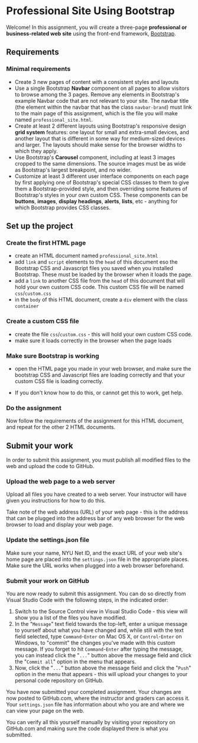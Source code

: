# Professional Site Using Bootstrap

Welcome! In this assignment, you will create a three-page **professional or business-related web site** using the front-end framework, [Bootstrap](https://getbootstrap.com).

## Requirements

### Minimal requirements

- Create 3 new pages of content with a consistent styles and layouts
- Use a single Bootstrap **Navbar** component on all pages to allow visitors to browse among the 3 pages. Remove any elements in Bootstrap's example Navbar code that are not relevant to your site. The navbar title (the element within the navbar that has the class `navbar-brand`) must link to the main page of this assignment, which is the file you will make named `professional_site.html`.
- Create at least 2 different layouts using Bootstrap's responsive design **grid system** features: one layout for small and extra-small devices, and another layout that is different in some way for medium-sized devices and larger. The layouts should make sense for the browser widths to which they apply.
- Use Bootstrap's **Carousel** component, including at least 3 images cropped to the same dimensions. The source images must be as wide as Bootstrap's largest breakpoint, and no wider.
- Customize at least 3 different user interface components on each page by first applying one of Bootstrap's special CSS classes to them to give them a Bootstrap-provided style, and then overriding some features of Bootstrap's styles in your own custom CSS. These components can be **buttons**, **images**, **display headings**, **alerts**, **lists**, etc - anything for which Bootstrap provides CSS classes.

## Set up the project

### Create the first HTML page

- create an HTML document named `professional_site.html`
- add `link` and `script` elements to the `head` of this document eso the Bootstrap CSS and Javascript files you saved when you installed Bootstrap. These must be loaded by the browser when it loads the page.
- add a `link` to another CSS file from the `head` of this document that will hold your own custom CSS code. This custom CSS file will be named `css`/`custom.css`
- in the `body` of this HTML document, create a `div` element with the class `container`

### Create a custom CSS file

- create the file `css`/`custom.css` - this will hold your own custom CSS code.
- make sure it loads correctly in the browser when the page loads

### Make sure Bootstrap is working

- open the HTML page you made in your web browser, and make sure the bootstrap CSS and Javascript files are loading correctly and that your custom CSS file is loading correctly.

- If you don't know how to do this, or cannot get this to work, get help.

### Do the assignment

Now follow the requirements of the assignment for this HTML document, and repeat for the other 2 HTML documents.

## Submit your work

In order to submit this assignment, you must publish all modified files to the web and upload the code to GitHub.

### Upload the web page to a web server

Upload all files you have created to a web server. Your instructor will have given you instructions for how to do this.

Take note of the web address (URL) of your web page - this is the address that can be plugged into the address bar of any web browser for the web browser to load and display your web page.

### Update the settings.json file

Make sure your name, NYU Net ID, and the exact URL of your web site's home page are placed into the `settings.json` file in the appropriate places. Make sure the URL works when plugged into a web browser beforehand.

### Submit your work on GitHub

You are now ready to submit this assignment. You can do so directly from Visual Studio Code with the following steps, in the indicated order:

1. Switch to the Source Control view in Visual Studio Code - this view will show you a list of the files you have modified.
1. In the "`Message`" text field towards the top-left, enter a unique message to yourself about what you have changed and, while still with the text field selected, type `Command`-`Enter` on Mac OS X, or `Control`-`Enter` on Windows, to "commit" the changes you've made with this custom message. If you forget to hit `Command`-`Enter` after typing the message, you can instead click the "`...`" button above the message field and click the "`Commit all`" option in the menu that appears.
1. Now, click the "`...`" button above the message field and click the "`Push`" option in the menu that appears - this will upload your changes to your personal code repository on GitHub.

You have now submitted your completed assignment. Your changes are now posted to GitHub.com, where the instructor and graders can access it. Your `settings.json` file has information about who you are and where we can view your page on the web.

You can verify all this yourself manually by visiting your repository on GitHub.com and making sure the code displayed there is what you submitted.
